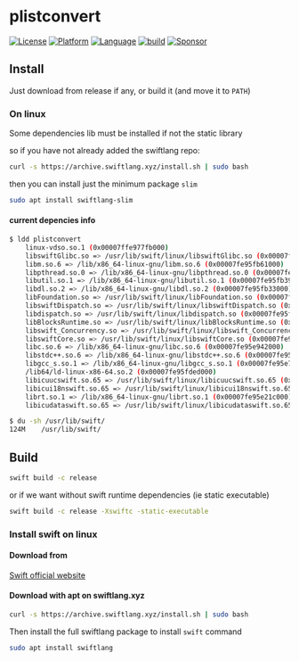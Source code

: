 # plistconvert

[![License](https://img.shields.io/badge/license-MIT-blue.svg?style=flat)](http://mit-license.org)
[![Platform](http://img.shields.io/badge/platform-macOS_Linux-lightgrey.svg?style=flat)](https://developer.apple.com/resources/)
[![Language](http://img.shields.io/badge/language-swift-orange.svg?style=flat)](https://developer.apple.com/swift)
[![build](https://github.com/phimage/plistconvert/actions/workflows/build.yml/badge.svg)](https://github.com/phimage/plistconvert/actions/workflows/build.yml)
[![Sponsor](https://img.shields.io/badge/Sponsor-%F0%9F%A7%A1-white.svg?style=flat)](https://github.com/sponsors/phimage)

## Install

Just download from release if any, or build it (and move it to `PATH`)

### On linux

Some dependencies lib must be installed if not the static library

so if you have not already added the swiftlang repo:

```bash
curl -s https://archive.swiftlang.xyz/install.sh | sudo bash
```

then you can install just the minimum package `slim`

```bash
sudo apt install swiftlang-slim
```

#### current depencies info 

```bash
$ ldd plistconvert 
	linux-vdso.so.1 (0x00007ffe977fb000)
	libswiftGlibc.so => /usr/lib/swift/linux/libswiftGlibc.so (0x00007fe95fcb7000)
	libm.so.6 => /lib/x86_64-linux-gnu/libm.so.6 (0x00007fe95fb61000)
	libpthread.so.0 => /lib/x86_64-linux-gnu/libpthread.so.0 (0x00007fe95fb3e000)
	libutil.so.1 => /lib/x86_64-linux-gnu/libutil.so.1 (0x00007fe95fb39000)
	libdl.so.2 => /lib/x86_64-linux-gnu/libdl.so.2 (0x00007fe95fb33000)
	libFoundation.so => /usr/lib/swift/linux/libFoundation.so (0x00007fe95f28b000)
	libswiftDispatch.so => /usr/lib/swift/linux/libswiftDispatch.so (0x00007fe95f259000)
	libdispatch.so => /usr/lib/swift/linux/libdispatch.so (0x00007fe95f1f8000)
	libBlocksRuntime.so => /usr/lib/swift/linux/libBlocksRuntime.so (0x00007fe95f1f3000)
	libswift_Concurrency.so => /usr/lib/swift/linux/libswift_Concurrency.so (0x00007fe95f191000)
	libswiftCore.so => /usr/lib/swift/linux/libswiftCore.so (0x00007fe95eb34000)
	libc.so.6 => /lib/x86_64-linux-gnu/libc.so.6 (0x00007fe95e942000)
	libstdc++.so.6 => /lib/x86_64-linux-gnu/libstdc++.so.6 (0x00007fe95e75e000)
	libgcc_s.so.1 => /lib/x86_64-linux-gnu/libgcc_s.so.1 (0x00007fe95e743000)
	/lib64/ld-linux-x86-64.so.2 (0x00007fe95fded000)
	libicuucswift.so.65 => /usr/lib/swift/linux/libicuucswift.so.65 (0x00007fe95e540000)
	libicui18nswift.so.65 => /usr/lib/swift/linux/libicui18nswift.so.65 (0x00007fe95e226000)
	librt.so.1 => /lib/x86_64-linux-gnu/librt.so.1 (0x00007fe95e21c000)
	libicudataswift.so.65 => /usr/lib/swift/linux/libicudataswift.so.65 (0x00007fe95c769000)

$ du -sh /usr/lib/swift/
124M	/usr/lib/swift/
```

## Build

```bash
swift build -c release
```

or if we want without swift runtime dependencies (ie static executable)

```bash
swift build -c release -Xswiftc -static-executable
```

### Install swift on linux

#### Download from 

[Swift official website](https://www.swift.org/download/)

#### Download with apt on swiftlang.xyz

```bash
curl -s https://archive.swiftlang.xyz/install.sh | sudo bash
```

Then install the full swiftlang package to install `swift` command

```bash
sudo apt install swiftlang
```

